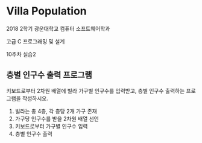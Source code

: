 # Villa Population

2018 2학기 광운대학교 컴퓨터 소프트웨어학과

고급 C 프로그래밍 및 설계

10주차 실습2

## 층별 인구수 출력 프로그램

키보드로부터 2차원 배열에 빌라 가구별 인구수를 입력받고, 층별 인구수 출력하는 프로그램을 작성하시오.

1. 빌라는 총 4층, 각 층당 2개 가구 존재
2.  가구당 인구수를 받을 2차원 배열 선언
3.  키보드로부터 가구별 인구수 입력
4.  층별 인구수 출력

